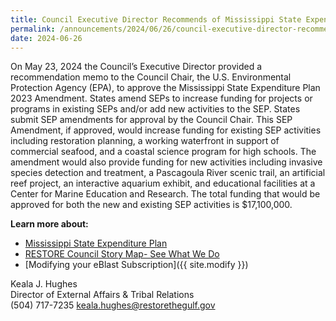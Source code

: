 ```yaml
---
title: Council Executive Director Recommends of Mississippi State Expenditure Plan 2023 Amendment
permalink: /announcements/2024/06/26/council-executive-director-recommends-mississippi-state-expenditure-plan-2023/
date: 2024-06-26
---
```


On May 23, 2024 the Council’s Executive Director provided a recommendation memo to the Council Chair, the U.S. Environmental Protection Agency (EPA), to approve the Mississippi State Expenditure Plan 2023 Amendment. States amend SEPs to increase funding for projects or programs in existing SEPs and/or add new activities to the SEP. States submit SEP amendments for approval by the Council Chair. This SEP Amendment, if approved, would increase funding for existing SEP activities including restoration planning, a working waterfront in support of commercial seafood, and a coastal science program for high schools. The amendment would also provide funding for new activities including invasive species detection and treatment, a Pascagoula River scenic trail, an artificial reef project, an interactive aquarium exhibit, and educational facilities at a Center for Marine Education and Research. The total funding that would be approved for both the new and existing SEP activities is $17,100,000. 

**Learn more about:**

- [Mississippi State Expenditure Plan](/spill-impact-component/mississippi)
- [RESTORE Council Story Map- See What We Do](https://restorethegulf.maps.arcgis.com/apps/MapSeries/index.html?appid=fc84cd0bac7540839a43b56936a529ca)
- [Modifying your eBlast Subscription]({{ site.modify }})

Keala J. Hughes  
Director of External Affairs & Tribal Relations  
(504) 717-7235
keala.hughes@restorethegulf.gov
